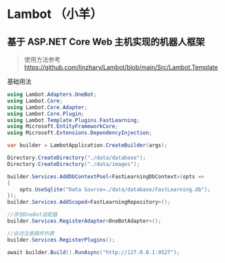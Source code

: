 # Lambot （小羊）

## 基于 ASP.NET Core Web 主机实现的机器人框架

>使用方法参考 https://github.com/linzhary/Lambot/blob/main/Src/Lambot.Template

基础用法
``` C#
using Lambot.Adapters.OneBot;
using Lambot.Core;
using Lambot.Core.Adapter;
using Lambot.Core.Plugin;
using Lambot.Template.Plugins.FastLearning;
using Microsoft.EntityFrameworkCore;
using Microsoft.Extensions.DependencyInjection;

var builder = LambotApplication.CreateBuilder(args);

Directory.CreateDirectory("./data/database");
Directory.CreateDirectory("./data/images");

builder.Services.AddDbContextPool<FastLearningDbContext>(opts =>
{
    opts.UseSqlite("Data Source=./data/database/FastLearning.db");
});
builder.Services.AddScoped<FastLearningRepository>();

//添加OneBot适配器
builder.Services.RegisterAdapter<OneBotAdapter>();

//自动注册插件列表
builder.Services.RegisterPlugins();

await builder.Build().RunAsync("http://127.0.0.1:9527");
```
